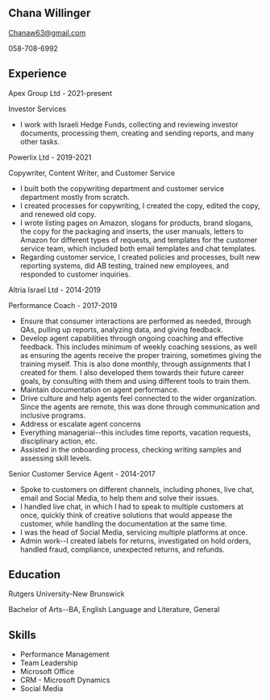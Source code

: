 ## Chana Willinger
   Chanaw63@gmail.com
  
   058-708-6992
   
## Experience

Apex Group Ltd - 2021-present

Investor Services

* I work with Israeli Hedge Funds, collecting and reviewing investor documents, processing them, creating and sending reports, and many other tasks.

Powerlix Ltd - 2019-2021

Copywriter, Content Writer, and Customer Service 

* I built both the copywriting department and customer service department mostly from scratch. 
* I created processes for copywriting, I created the copy, edited the copy, and renewed old copy.
* I wrote listing pages on Amazon, slogans for products, brand slogans, the copy for the packaging and inserts, the user manuals, letters to Amazon for different types of requests, and templates for the customer service team, which included both email templates and chat templates.
* Regarding customer service, I created policies and processes, built new reporting systems, did AB testing, trained new employees, and responded to customer inquiries.

Altria Israel Ltd - 2014-2019

Performance Coach - 2017-2019

* Ensure that consumer interactions are performed as needed, through QAs, pulling up reports, analyzing data, and giving feedback.
* Develop agent capabilities through ongoing coaching and effective feedback. This includes minimum of weekly coaching sessions, as well as ensuring the agents receive the proper training, sometimes giving the training myself. This is also done monthly, through assignments that I created for them. I also developed them towards their future career goals, by consulting with them and using different tools to train them.
* Maintain documentation on agent performance.
* Drive culture and help agents feel connected to the wider organization. Since the agents are remote, this was done through communication and inclusive programs.
* Address or escalate agent concerns
* Everything managerial--this includes time reports, vacation requests, disciplinary action, etc.
* Assisted in the onboarding process, checking writing samples and assessing skill levels.

Senior Customer Service Agent - 2014-2017

* Spoke to customers on different channels, including phones, live chat, email and Social Media, to help them and solve their issues.
* I handled live chat, in which I had to speak to multiple customers at once, quickly think of creative solutions that would appease the customer, while handling the documentation at the same time.
* I was the head of Social Media, servicing multiple platforms at once.
* Admin work--I created labels for returns, investigated on hold orders, handled fraud, compliance, unexpected returns, and refunds. 

## Education

Rutgers University-New Brunswick

Bachelor of Arts--BA, English Language and Literature, General

## Skills

* Performance Management
* Team Leadership
* Microsoft Office
* CRM - Microsoft Dynamics
* Social Media 
